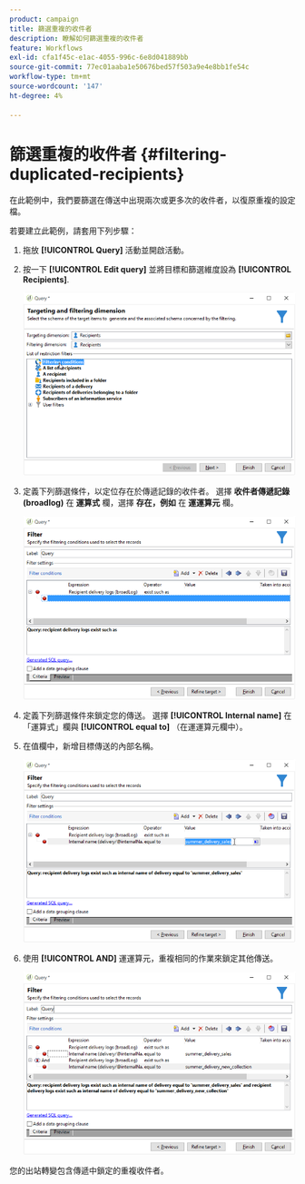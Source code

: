 ```yaml
---
product: campaign
title: 篩選重複的收件者
description: 瞭解如何篩選重複的收件者
feature: Workflows
exl-id: cfa1f45c-e1ac-4055-996c-6e8d041889bb
source-git-commit: 77ec01aaba1e50676bed57f503a9e4e8bb1fe54c
workflow-type: tm+mt
source-wordcount: '147'
ht-degree: 4%

---
```


# 篩選重複的收件者 {#filtering-duplicated-recipients}



在此範例中，我們要篩選在傳送中出現兩次或更多次的收件者，以復原重複的設定檔。

若要建立此範例，請套用下列步驟：

1. 拖放 **[!UICONTROL Query]** 活動並開啟活動。
1. 按一下 **[!UICONTROL Edit query]** 並將目標和篩選維度設為 **[!UICONTROL Recipients]**.

   ![](assets/query_recipients_1.png)

1. 定義下列篩選條件，以定位存在於傳遞記錄的收件者。 選擇 **收件者傳遞記錄(broadlog)** 在 **運算式** 欄，選擇 **存在，例如** 在 **運運算元** 欄。

   ![](assets/query_recipients_2.png)

1. 定義下列篩選條件來鎖定您的傳送。 選擇 **[!UICONTROL Internal name]** 在「運算式」欄與 **[!UICONTROL equal to]** （在運運算元欄中）。
1. 在值欄中，新增目標傳送的內部名稱。

   ![](assets/query_recipients_3.png)

1. 使用 **[!UICONTROL AND]** 運運算元，重複相同的作業來鎖定其他傳送。

   ![](assets/query_recipients_4.png)

您的出站轉變包含傳遞中鎖定的重複收件者。
